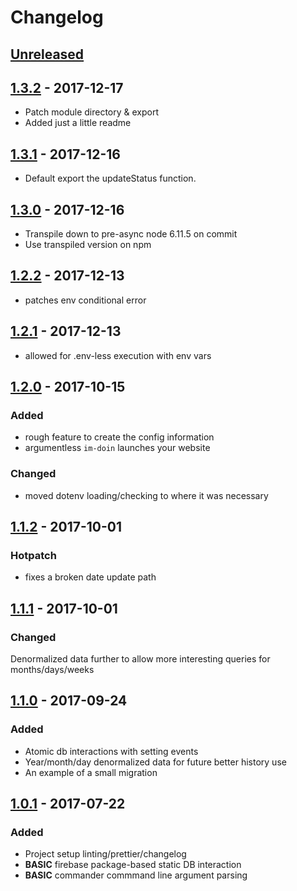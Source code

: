 # Changelog

## [Unreleased][]

## [1.3.2][] - 2017-12-17
* Patch module directory & export
* Added just a little readme

## [1.3.1][] - 2017-12-16
* Default export the updateStatus function.

## [1.3.0][] - 2017-12-16
* Transpile down to pre-async node 6.11.5 on commit
* Use transpiled version on npm

## [1.2.2][] - 2017-12-13
* patches env conditional error

## [1.2.1][] - 2017-12-13
* allowed for .env-less execution with env vars

## [1.2.0][] - 2017-10-15
### Added
* rough feature to create the config information
* argumentless `im-doin` launches your website

### Changed
* moved dotenv loading/checking to where it was necessary

## [1.1.2][] - 2017-10-01
### Hotpatch
* fixes a broken date update path

## [1.1.1][] - 2017-10-01
### Changed
Denormalized data further to allow more interesting queries for months/days/weeks

## [1.1.0][] - 2017-09-24
### Added
* Atomic db interactions with setting events
* Year/month/day denormalized data for future better history use
* An example of a small migration

## [1.0.1][] - 2017-07-22

### Added
* Project setup linting/prettier/changelog
* **BASIC** firebase package-based static DB interaction
* **BASIC** commander commmand line argument parsing


[Unreleased]: https://github.com/one19/im-doin/compare/v1.3.2...HEAD
[1.3.2]: https://github.com/one19/im-doin/compare/v1.3.1...v1.3.2
[1.3.1]: https://github.com/one19/im-doin/compare/v1.3.0...v1.3.1
[1.3.0]: https://github.com/one19/im-doin/compare/v1.2.2...v1.3.0
[1.2.2]: https://github.com/one19/im-doin/compare/v1.2.1...v1.2.2
[1.2.1]: https://github.com/one19/im-doin/compare/v1.2.0...v1.2.1
[1.2.0]: https://github.com/one19/im-doin/compare/v1.1.2...v1.2.0
[1.1.2]: https://github.com/one19/im-doin/compare/v1.1.1...v1.1.2
[1.1.1]: https://github.com/one19/im-doin/compare/v1.1.0...v1.1.1
[1.1.0]: https://github.com/one19/im-doin/compare/v1.0.1...v1.1.0
[1.0.1]: https://github.com/one19/im-doin/tree/v1.0.1